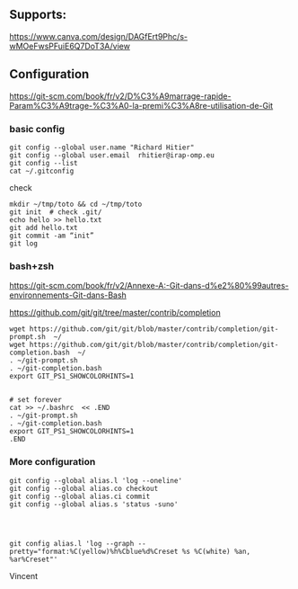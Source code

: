 
## Supports:


https://www.canva.com/design/DAGfErt9Phc/s-wMOeFwsPFuiE6Q7DoT3A/view

## Configuration

https://git-scm.com/book/fr/v2/D%C3%A9marrage-rapide-Param%C3%A9trage-%C3%A0-la-premi%C3%A8re-utilisation-de-Git


### basic config

    git config --global user.name "Richard Hitier"
    git config --global user.email  rhitier@irap-omp.eu
    git config --list 
    cat ~/.gitconfig



check 

    mkdir ~/tmp/toto && cd ~/tmp/toto
    git init  # check .git/
    echo hello >> hello.txt 
    git add hello.txt
    git commit -am “init”
    git log


### bash+zsh

https://git-scm.com/book/fr/v2/Annexe-A:-Git-dans-d%e2%80%99autres-environnements-Git-dans-Bash


https://github.com/git/git/tree/master/contrib/completion

    wget https://github.com/git/git/blob/master/contrib/completion/git-prompt.sh  ~/
    wget https://github.com/git/git/blob/master/contrib/completion/git-completion.bash  ~/
    . ~/git-prompt.sh
    . ~/git-completion.bash
    export GIT_PS1_SHOWCOLORHINTS=1
    

    # set forever
    cat >> ~/.bashrc  << .END
    . ~/git-prompt.sh
    . ~/git-completion.bash
    export GIT_PS1_SHOWCOLORHINTS=1
    .END



### More configuration

    git config --global alias.l 'log --oneline'
    git config --global alias.co checkout
    git config --global alias.ci commit
    git config --global alias.s 'status -suno'




    git config alias.l 'log --graph --pretty="format:%C(yellow)%h%Cblue%d%Creset %s %C(white) %an, %ar%Creset"'

Vincent
